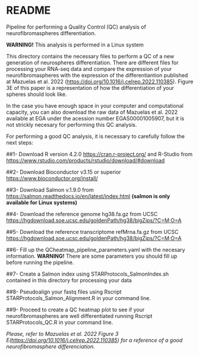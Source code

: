 # README 

Pipeline for performing a Quality Control (QC) analysis of neurofibromaspheres differentiation.

**WARNING!** This analysis is performed in a Linux system

This directory contains the necessary files to perform a QC of a new generation of neurospheres differentiation. There are different files for processing your RNA-seq data and compare the expression of your
neurofibromaspheres with the expression of the differentiantion published at Mazuelas et al. 2022 (https://doi.org/10.1016/j.celrep.2022.110385). Figure 3E of this paper is a representation of how the differentiation of your spheres should look like.

In the case you have enough space in your computer and computational capacity, you can also download the raw data of Mazuelas et al. 2022 available at EGA under the acession number EGAS00001005907, but it is not strickly necesary for performing this QC analysis.



For performing a good QC analysis, it is necessary to carefully follow the next steps:

 
##1- Download R version 4.2.0 https://cran.r-project.org/ and R-Studio from https://www.rstudio.com/products/rstudio/download/#download 

##2- Download Bioconductor v3.15 or superior https://www.bioconductor.org/install/

##3- Download Salmon v.1.9.0 from https://salmon.readthedocs.io/en/latest/index.html **(salmon is only available for Linux systems)**

##4- Download the reference genome hg38.fa.gz from UCSC https://hgdownload.soe.ucsc.edu/goldenPath/hg38/bigZips/?C=M;O=A

##5- Download the reference transcriptome refMrna.fa.gz from UCSC https://hgdownload.soe.ucsc.edu/goldenPath/hg38/bigZips/?C=M;O=A

##6- Fill up the QCheatmap_pipeline_parameters.yaml with the necesary information. **WARNING!** There are some parameters you should fill up before running the pipeline.

##7- Create a Salmon index using STARProtocols_SalmonIndex.sh contained in this directory for processing your data

##8- Pseudoalign your fastq files using  Rscript STARProtocols_Salmon_Alignment.R in your command line.

##9- Proceed to create a QC heatmap plot to see if your neurofibromaspheres are well differentiated running Rscript STARProtocols_QC.R in your command line. 

*Please, refer to Mazuelas et al. 2022 Figure 3 E(https://doi.org/10.1016/j.celrep.2022.110385) for a reference of a good neurofibromasphere differenciation.*

